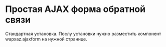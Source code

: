 # Простая AJAX форма обратной связи

Стандартная установка. Послу установки нужно разместить компонент wapxaz.ajaxform на нужной странице.
